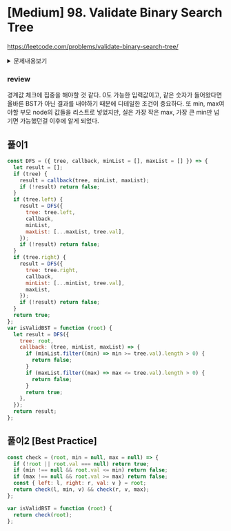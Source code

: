 # [Medium] 98. Validate Binary Search Tree

https://leetcode.com/problems/validate-binary-search-tree/

<details>
<summary>문제내용보기</summary>

#### 이진 트리의 루트가 주어지면 유효한 이진 검색 트리 (BST)인지 확인합니다.

#### 유효한 BST는 다음과 같이 정의됩니다.

#### 노드의 왼쪽 하위 트리에는 노드의 키보다 작은 키가있는 노드 만 포함됩니다.

#### 노드의 오른쪽 하위 트리에는 노드의 키보다 큰 키가있는 노드 만 포함됩니다.

#### 왼쪽 및 오른쪽 하위 트리도 모두 이진 검색 트리 여야합니다.

### Example 1:

![](https://assets.leetcode.com/uploads/2020/12/01/tree1.jpg)

```
Input: root = [2,1,3]
Output: true
```

### Example 2:

![](https://assets.leetcode.com/uploads/2020/12/01/tree2.jpg)

```
Input: root = [5,1,4,null,null,3,6]
Output: false
Explanation: The root node's value is 5 but its right child's value is 4.
```

### Constraints:

- The number of nodes in the tree is in the range `[1, 104]`.
- `-2^31 <= Node.val <= 2^31 - 1`
</details>

### review

경계값 체크에 집중을 해야할 것 같다. 0도 가능한 입력값이고, 같은 숫자가 들어왔다면 올바른 BST가 아닌 결과를 내야하기 때문에 디테일한 조건이 중요하다.
또 min, max여야할 부모 node의 값들을 리스트로 넣었지만, 실은 가장 작은 max, 가장 큰 min만 넘기면 가능했던걸 이후에 알게 되었다.

## 풀이1

```javascript
const DFS = ({ tree, callback, minList = [], maxList = [] }) => {
  let result = [];
  if (tree) {
    result = callback(tree, minList, maxList);
    if (!result) return false;
  }
  if (tree.left) {
    result = DFS({
      tree: tree.left,
      callback,
      minList,
      maxList: [...maxList, tree.val],
    });
    if (!result) return false;
  }
  if (tree.right) {
    result = DFS({
      tree: tree.right,
      callback,
      minList: [...minList, tree.val],
      maxList,
    });
    if (!result) return false;
  }
  return true;
};
var isValidBST = function (root) {
  let result = DFS({
    tree: root,
    callback: (tree, minList, maxList) => {
      if (minList.filter((min) => min >= tree.val).length > 0) {
        return false;
      }
      if (maxList.filter((max) => max <= tree.val).length > 0) {
        return false;
      }
      return true;
    },
  });
  return result;
};
```

## 풀이2 [Best Practice]

```javascript
const check = (root, min = null, max = null) => {
  if (!root || root.val === null) return true;
  if (min !== null && root.val <= min) return false;
  if (max !== null && root.val >= max) return false;
  const { left: l, right: r, val: v } = root;
  return check(l, min, v) && check(r, v, max);
};

var isValidBST = function (root) {
  return check(root);
};
```
